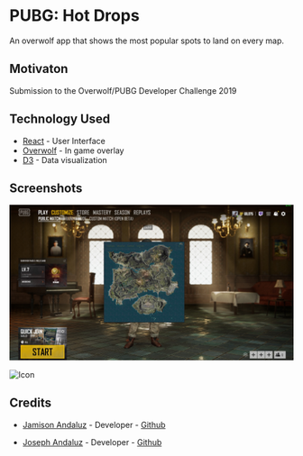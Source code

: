 # PUBG: Hot Drops

An overwolf app that shows the most popular spots to land on every map.

## Motivaton

Submission to the Overwolf/PUBG Developer Challenge 2019

## Technology Used

- [React](https://reactjs.org/) - User Interface
- [Overwolf](https://www.overwolf.com/) - In game overlay
- [D3](https://d3js.org/) - Data visualization

## Screenshots

<!-- take new screenshot where you can see the heatmap -->

![InGame](./PUBG-HotDrops.jpg?raw=true 'Screenshot')

![Icon](./HotDrops.ico?raw=true 'Hot Drops Icon')

## Credits

- [Jamison Andaluz](https://www.linkedin.com/in/jamisonandaluz/) - Developer - [Github](https://github.com/jandaluz)

- [Joseph Andaluz](https://www.linkedin.com/in/jandaluz/) - Developer - [Github](https://github.com/jandaluz1)
